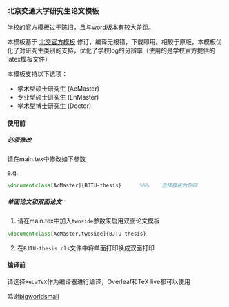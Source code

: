 ### 北京交通大学研究生论文模板

学校的官方模板过于陈旧，且与word版本有较大差距。

本模板基于 [北交官方模板](https://gs.bjtu.edu.cn/cms/item/477.html) 修订，编译无报错，下载即用。相较于原版，本模板优化了对研究生类别的支持，优化了学校log的分辨率（使用的是学校官方提供的latex模板文件）


本模板支持以下选项：
- 学术型硕士研究生 (AcMaster)
- 专业型硕士研究生 (EnMaster)
- 学术型博士研究生 (Doctor)

#### 使用前
##### 必须修改
请在main.tex中修改如下参数

e.g.
```latex
\documentclass[AcMaster]{BJTU-thesis}      %%%    选择模板为学硕
```

##### 单面论文和双面论文
1. 请在main.tex中加入`twoside`参数来启用双面论文模板

```latex
\documentclass[AcMaster,twoside]{BJTU-thesis} 
```

2. 在`BJTU-thesis.cls`文件中将单面打印换成双面打印

#### 编译前
请选择`XeLaTeX`作为编译器进行编译，Overleaf和TeX live都可以使用

鸣谢[bigworldsmall](https://github.com/bigworldsmall) 
